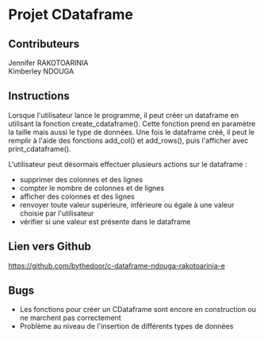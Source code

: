 # Projet CDataframe

## Contributeurs
Jennifer RAKOTOARINIA \
Kimberley NDOUGA
## Instructions
Lorsque l'utilisateur lance le programme, il peut créer un dataframe
en utilisant la fonction create_cdataframe(). Cette fonction prend en paramètre la taille mais aussi le type de données. Une fois le dataframe créé, il peut le remplir à l'aide des fonctions add_col() et add_rows(), puis l'afficher avec print_cdataframe(). 

L'utilisateur peut désormais effectuer plusieurs actions sur le dataframe :
* supprimer des colonnes et des lignes
* compter le nombre de colonnes et de lignes
* afficher des colonnes et des lignes
* renvoyer toute valeur supérieure, inférieure ou égale à une valeur choisie par l'utilisateur
* vérifier si une valeur est présente dans le dataframe

## Lien vers Github
https://github.com/bythedoor/c-dataframe-ndouga-rakotoarinia-e

## Bugs
* Les fonctions pour créer un CDataframe sont encore en construction ou ne marchent pas correctement
* Problème au niveau de l'insertion de différents types de données
